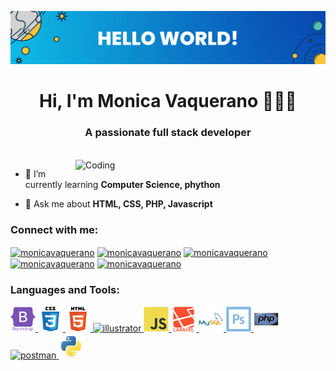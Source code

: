 ![MasterHead](helloworld.png)

<!-- Generado con https://rahuldkjain.github.io/gh-profile-readme-generator/ -->
<h1 align="center">Hi, I'm Monica Vaquerano 👋👩‍💻</h1>
<h3 align="center">A passionate full stack developer</h3>

<br>

<img align="right" alt="Coding" width="400" src="https://media1.giphy.com/media/k0ijJhqrUP4T2EvmJ1/giphy.gif?cid=ecf05e4739mpe5tc9wldbrhnhh6cnkci0v8hdl47cju0r1ub&rid=giphy.gif&ct=g">

- 🌱 I’m currently learning **Computer Science, phython**

- 💬 Ask me about **HTML, CSS, PHP, Javascript**

<h3 align="left">Connect with me:</h3>
<p align="left">
<a href="https://codepen.io/monicavaquerano" target="blank"><img align="center" src="https://raw.githubusercontent.com/rahuldkjain/github-profile-readme-generator/master/src/images/icons/Social/codepen.svg" alt="monicavaquerano" height="30" width="40" /></a>
<a href="https://twitter.com/monicavaquerano" target="blank"><img align="center" src="https://raw.githubusercontent.com/rahuldkjain/github-profile-readme-generator/master/src/images/icons/Social/twitter.svg" alt="monicavaquerano" height="30" width="40" /></a>
<a href="https://linkedin.com/in/monicavaquerano" target="blank"><img align="center" src="https://raw.githubusercontent.com/rahuldkjain/github-profile-readme-generator/master/src/images/icons/Social/linked-in-alt.svg" alt="monicavaquerano" height="30" width="40" /></a>
<a href="https://instagram.com/monicavaquerano" target="blank"><img align="center" src="https://raw.githubusercontent.com/rahuldkjain/github-profile-readme-generator/master/src/images/icons/Social/instagram.svg" alt="monicavaquerano" height="30" width="40" /></a>
<a href="https://www.hackerrank.com/monicavaquerano" target="blank"><img align="center" src="https://raw.githubusercontent.com/rahuldkjain/github-profile-readme-generator/master/src/images/icons/Social/hackerrank.svg" alt="monicavaquerano" height="30" width="40" /></a>
</p>

<h3 align="left">Languages and Tools:</h3>
<p align="left"> <a href="https://getbootstrap.com" target="_blank" rel="noreferrer"> <img src="https://raw.githubusercontent.com/devicons/devicon/master/icons/bootstrap/bootstrap-plain-wordmark.svg" alt="bootstrap" width="40" height="40"/> </a> <a href="https://www.w3schools.com/css/" target="_blank" rel="noreferrer"> <img src="https://raw.githubusercontent.com/devicons/devicon/master/icons/css3/css3-original-wordmark.svg" alt="css3" width="40" height="40"/> </a> <a href="https://www.w3.org/html/" target="_blank" rel="noreferrer"> <img src="https://raw.githubusercontent.com/devicons/devicon/master/icons/html5/html5-original-wordmark.svg" alt="html5" width="40" height="40"/> </a> <a href="https://www.adobe.com/in/products/illustrator.html" target="_blank" rel="noreferrer"> <img src="https://www.vectorlogo.zone/logos/adobe_illustrator/adobe_illustrator-icon.svg" alt="illustrator" width="40" height="40"/> </a> <a href="https://developer.mozilla.org/en-US/docs/Web/JavaScript" target="_blank" rel="noreferrer"> <img src="https://raw.githubusercontent.com/devicons/devicon/master/icons/javascript/javascript-original.svg" alt="javascript" width="40" height="40"/> </a> <a href="https://laravel.com/" target="_blank" rel="noreferrer"> <img src="https://raw.githubusercontent.com/devicons/devicon/master/icons/laravel/laravel-plain-wordmark.svg" alt="laravel" width="40" height="40"/> </a> <a href="https://www.mysql.com/" target="_blank" rel="noreferrer"> <img src="https://raw.githubusercontent.com/devicons/devicon/master/icons/mysql/mysql-original-wordmark.svg" alt="mysql" width="40" height="40"/> </a> <a href="https://www.photoshop.com/en" target="_blank" rel="noreferrer"> <img src="https://raw.githubusercontent.com/devicons/devicon/master/icons/photoshop/photoshop-line.svg" alt="photoshop" width="40" height="40"/> </a> <a href="https://www.php.net" target="_blank" rel="noreferrer"> <img src="https://raw.githubusercontent.com/devicons/devicon/master/icons/php/php-original.svg" alt="php" width="40" height="40"/> </a> <a href="https://postman.com" target="_blank" rel="noreferrer"> <img src="https://www.vectorlogo.zone/logos/getpostman/getpostman-icon.svg" alt="postman" width="40" height="40"/> </a> <a href="https://www.python.org" target="_blank" rel="noreferrer"> <img src="https://raw.githubusercontent.com/devicons/devicon/master/icons/python/python-original.svg" alt="python" width="40" height="40"/> </a> </p>

<!-- <p><img align="left" src="https://github-readme-stats.vercel.app/api/top-langs?username=monicavaquerano&show_icons=true&locale=en&layout=compact" alt="monicavaquerano" /></p> -->

<!-- <p>&nbsp;<img align="center" src="https://github-readme-stats.vercel.app/api?username=monicavaquerano&show_icons=true&locale=en" alt="monicavaquerano" /></p> -->

<!-- <p><img align="center" src="https://github-readme-streak-stats.herokuapp.com/?user=monicavaquerano&" alt="monicavaquerano" /></p> -->

